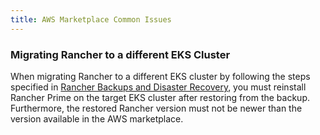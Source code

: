 ```yaml
---
title: AWS Marketplace Common Issues
---
```

### Migrating Rancher to a different EKS Cluster

When migrating Rancher to a different EKS cluster by following the steps specified in [Rancher Backups and Disaster Recovery](../../../pages-for-subheaders/backup-restore-and-disaster-recovery.md), you must reinstall Rancher Prime on the target EKS cluster after restoring from the backup. Furthermore, the restored Rancher version must not be newer than the version available in the AWS marketplace.
